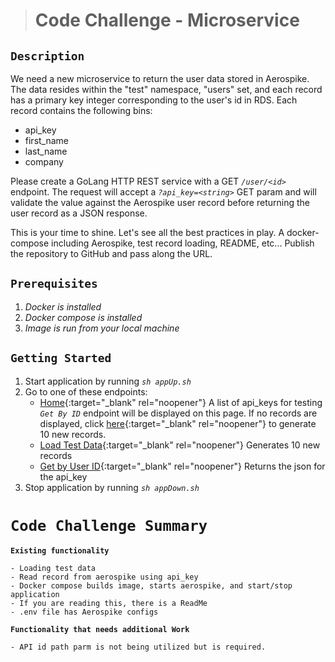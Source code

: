 ># Code Challenge - Microservice

## `Description`
We need a new microservice to return the user data stored in Aerospike. The data resides within the "test" namespace, "users" set, and each record has a primary key integer corresponding to the user's id in RDS. Each record contains the following bins:
* api_key    
* first_name
* last_name
* company

Please create a GoLang HTTP REST service with a GET *`/user/<id>`* endpoint. The request will accept a *`?api_key=<string>`* GET param and will validate the value against the Aerospike user record before returning the user record as a JSON response.

This is your time to shine. Let's see all the best practices in play. A docker-compose including Aerospike, test record loading, README, etc... Publish the repository to GitHub and pass along the URL.
## `Prerequisites`

 1. _Docker is installed_
 2. _Docker compose is installed_
 3. _Image is run from your local machine_  
 

## `Getting Started`

1. Start application by running *`sh appUp.sh`*
2. Go to one of these endpoints:
    - [Home](http://localhost:8080/){:target="_blank" rel="noopener"} A list of api_keys for testing *`Get By ID`* endpoint will be displayed on this page.  If no records are displayed, click [here](http://localhost:8080/loadNewData){:target="_blank" rel="noopener"} to generate 10 new records.
    - [Load Test Data](http://localhost:8080/loadNewData){:target="_blank" rel="noopener"} Generates 10 new records
    - [Get by User ID](http://localhost:8080/user/2?api_key=249fd4fbff52414aa81a670d696bc2c9){:target="_blank" rel="noopener"} Returns the json for the api_key
3. Stop application by running *`sh appDown.sh`*

# `Code Challenge Summary`
**`Existing functionality`**
```
- Loading test data
- Read record from aerospike using api_key
- Docker compose builds image, starts aerospike, and start/stop application
- If you are reading this, there is a ReadMe
- .env file has Aerospike configs
```
**`Functionality that needs additional Work`**
```
- API id path parm is not being utilized but is required.
```
